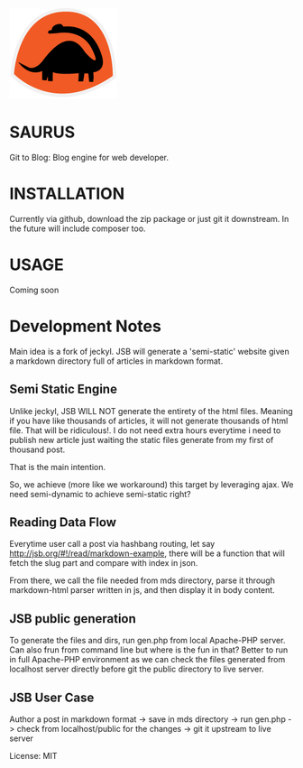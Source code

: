 ![saurus logo](images/saurus_logo.png)

SAURUS
======

Git to Blog: Blog engine for web developer.

INSTALLATION
============

Currently via github, download the zip package or just git it downstream. In the future will include composer too.

USAGE
=====

Coming soon


Development Notes
=================

Main idea is a fork of jeckyl. JSB will generate a 'semi-static' website given a markdown directory full of articles in markdown format.

## Semi Static Engine

Unlike jeckyl, JSB WILL NOT generate the entirety of the html files. Meaning if you have like thousands of articles, it will not generate thousands of html file. That will be ridiculous!. I do not need extra hours everytime i need to publish new article just waiting the static files generate from my first of thousand post.

That is the main intention.

So, we achieve (more like we workaround) this target by leveraging ajax. We need semi-dynamic to achieve semi-static right?

## Reading Data Flow

Everytime user call a post via hashbang routing, let say http://jsb.org/#!/read/markdown-example, there will be a function that will fetch the slug part and compare with index in json.

From there, we call the file needed from mds directory, parse it through markdown-html parser written in js, and then display it in body content.

## JSB public generation

To generate the files and dirs, run gen.php from local Apache-PHP server. Can also frun from command line but where is the fun in that? Better to run in full Apache-PHP environment as we can check the files generated from localhost server directly before git the public directory to live server.

## JSB User Case

Author a post in markdown format -> save in mds directory -> run gen.php -> check from localhost/public for the changes -> git it upstream to live server

License: MIT